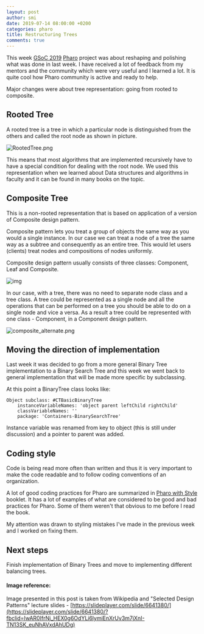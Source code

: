 ```yaml
---
layout: post
author: smi
date: 2019-07-14 08:00:00 +0200
categories: pharo
title: Restructuring Trees
comments: true
---
```




This week [GSoC 2019](<https://summerofcode.withgoogle.com/>)  [Pharo](<http://pharo.org/>) project was about reshaping and polishing what was done in last week. I have received a lot of feedback from my mentors and the community which were very useful and I learned a lot. It is quite cool how Pharo community is active and ready to help.

Major changes were about tree representation: going from rooted to composite.

## Rooted Tree

A rooted tree is a tree in which a particular node is distinguished from the others and called the root node as shown in picture.



![RootedTree.png](https://proofwiki.org/w/images/thumb/4/4f/RootedTree.png/300px-RootedTree.png)



This means that most algorithms that are implemented recursively have to have a special condition for dealing with the root node. We used this representation when we learned about Data structures and algorithms in faculty and it can be found in many books on the topic. 



## Composite Tree

This is a non-rooted representation that is based on application of a version of Composite design pattern. 

Composite pattern lets you treat a group of objects the same way as you would a single instance. In our case we can treat a node of a tree the same way as a subtree and consequently as an entire tree. This would let users (clients) treat nodes and compositions of nodes uniformly.

Composite design pattern usually consists of three classes: Component, Leaf and Composite.

![img](https://upload.wikimedia.org/wikipedia/commons/thumb/5/5a/Composite_UML_class_diagram_%28fixed%29.svg/600px-Composite_UML_class_diagram_%28fixed%29.svg.png)



In our case, with a tree, there was no need to separate node class and a tree class. A tree could be represented as a single node and all the operations that can be performed on a tree you should be able to do on a single node and vice a versa. As a result a tree could be represented with one class - Component, in a Component design pattern.





![composite_alternate.png](/home/smi/pharokeepers.github.io/images/composite_alternate.png)

## Moving the direction of implementation

Last week it was decided to go from a more general Binary Tree implementation to a Binary Search Tree and this week we went back to general implementation that will be made more specific by subclassing. 

At this point a BinaryTree class looks like:

```
Object subclass: #CTBasicBinaryTree
	instanceVariableNames: 'object parent leftChild rightChild'
	classVariableNames: ''
	package: 'Containers-BinarySearchTree'
```



Instance variable was renamed from key to object (this is still under discussion) and a pointer to parent was added. 



## Coding style

Code is being read more often than written and thus it is very important to make the code readable and to follow coding conventions of an organization. 

A lot of good coding practices for Pharo are summarized in [Pharo with Style](<https://github.com/SquareBracketAssociates/Booklet-PharoWithStyle>) booklet.  It has a  lot of examples of what are considered to be good and bad practices for Pharo. Some of them weren't that obvious to me before I read the book.

My attention was drawn to styling mistakes I've made in the previous week and I worked on fixing them. 



## Next steps

Finish implementation of Binary Trees and move to implementing different balancing trees.



#### Image reference: 

Image presented in this post is taken from Wikipedia and "Selected Design Patterns" lecture slides - [https://slideplayer.com/slide/6641380/](https://slideplayer.com/slide/6641380/?fbclid=IwAR0IfrNj_HEX0g6OdYLi6lymiEnXrUv3m7jXnI-TN13SK_euNhAVxdAhUDg)

